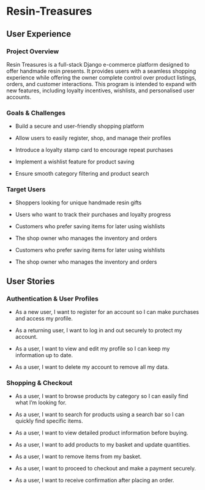 ﻿# Resin-Treasures

## User Experience

### Project Overview
Resin Treasures is a full-stack Django e-commerce platform designed to offer handmade resin presents.
It provides users with a seamless shopping experience while offering the owner complete control over product listings, orders, and customer interactions.
This program is intended to expand with new features, including loyalty incentives, wishlists, and personalised user accounts.

### Goals & Challenges
- Build a secure and user-friendly shopping platform

- Allow users to easily register, shop, and manage their profiles

- Introduce a loyalty stamp card to encourage repeat purchases

- Implement a wishlist feature for product saving

- Ensure smooth category filtering and product search

### Target Users

- Shoppers looking for unique handmade resin gifts

- Users who want to track their purchases and loyalty progress

- Customers who prefer saving items for later using wishlists

- The shop owner who manages the inventory and orders
  
- Customers who prefer saving items for later using wishlists

- The shop owner who manages the inventory and orders

## User Stories

### Authentication & User Profiles

- As a new user, I want to register for an account so I can make purchases and access my profile.

- As a returning user, I want to log in and out securely to protect my account.

- As a user, I want to view and edit my profile so I can keep my information up to date.

- As a user, I want to delete my account to remove all my data.

### Shopping & Checkout

- As a user, I want to browse products by category so I can easily find what I’m looking for.

- As a user, I want to search for products using a search bar so I can quickly find specific items.

- As a user, I want to view detailed product information before buying.

- As a user, I want to add products to my basket and update quantities.

- As a user, I want to remove items from my basket.

- As a user, I want to proceed to checkout and make a payment securely.

- As a user, I want to receive confirmation after placing an order.

